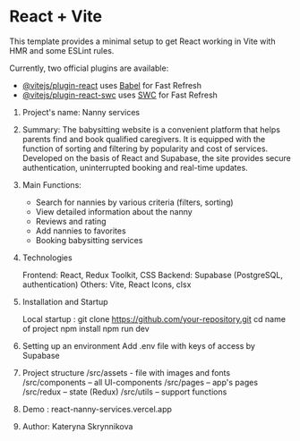 # React + Vite

This template provides a minimal setup to get React working in Vite with HMR and some ESLint rules.

Currently, two official plugins are available:

- [@vitejs/plugin-react](https://github.com/vitejs/vite-plugin-react/blob/main/packages/plugin-react/README.md) uses [Babel](https://babeljs.io/) for Fast Refresh
- [@vitejs/plugin-react-swc](https://github.com/vitejs/vite-plugin-react-swc) uses [SWC](https://swc.rs/) for Fast Refresh

1. Project's name: Nanny services

2. Summary:
   The babysitting website is a convenient platform that helps parents find and book qualified caregivers. It is equipped with the function of sorting and filtering by popularity and cost of services. Developed on the basis of React and Supabase, the site provides secure authentication, uninterrupted booking and real-time updates.

3. Main Functions:

   - Search for nannies by various criteria (filters, sorting)
   - View detailed information about the nanny
   - Reviews and rating
   - Add nannies to favorites
   - Booking babysitting services

4. Technologies

   Frontend: React, Redux Toolkit, CSS
   Backend: Supabase (PostgreSQL, authentication)
   Others: Vite, React Icons, clsx

5. Installation and Startup

   Local startup :
   git clone https://github.com/your-repository.git
   cd name of project
   npm install
   npm run dev

6. Setting up an environment
   Add .env file with keys of access by Supabase

7. Project structure
   /src/assets - file with images and fonts
   /src/components – all UI-components
   /src/pages – app's pages
   /src/redux – state (Redux)
   /src/utils – support functions

8. Demo : react-nanny-services.vercel.app

9. Author: Kateryna Skrynnikova
